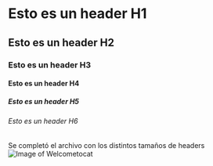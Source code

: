 # Esto es un header H1
## Esto es un header H2
### Esto es un header H3
#### Esto es un header H4
##### Esto es un header H5
###### Esto es un header H6
Se completó el archivo con los distintos tamaños de headers
![Image of Welcometocat](https://octodex.github.com/images/welcometocat.png)
